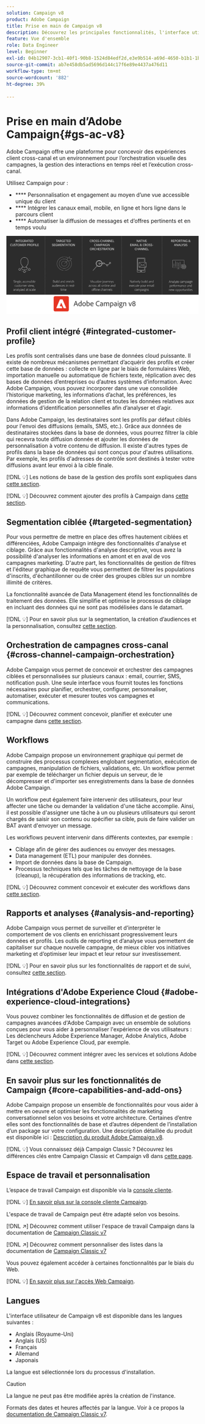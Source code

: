 ```yaml
---
solution: Campaign v8
product: Adobe Campaign
title: Prise en main de Campaign v8
description: Découvrez les principales fonctionnalités, l'interface utilisateur et les directives globales
feature: Vue d'ensemble
role: Data Engineer
level: Beginner
exl-id: 04b12907-3cb1-40f1-90b8-1524d84edf2d,e3e9b514-a69d-4650-b1b1-1b76b4f3d63f
source-git-commit: ab7e458db5ad5696d144c17f6e89e4437a476d11
workflow-type: tm+mt
source-wordcount: '882'
ht-degree: 39%

---
```


# Prise en main d’Adobe Campaign{#gs-ac-v8}

Adobe Campaign offre une plateforme pour concevoir des expériences client cross-canal et un environnement pour l’orchestration visuelle des campagnes, la gestion des interactions en temps réel et l’exécution cross-canal.

Utilisez Campaign pour :

* **** Personnalisation et engagement au moyen d’une vue accessible unique du client
* **** Intégrer les canaux email, mobile, en ligne et hors ligne dans le parcours client
* **** Automatiser la diffusion de messages et d’offres pertinents et en temps voulu

![](assets/ac-capabilities.png)

## Profil client intégré {#integrated-customer-profile}

Les profils sont centralisés dans une base de données cloud puissante. Il existe de nombreux mécanismes permettant d’acquérir des profils et créer cette base de données : collecte en ligne par le biais de formulaires Web, importation manuelle ou automatique de fichiers texte, réplication avec des bases de données d’entreprises ou d’autres systèmes d’information. Avec Adobe Campaign, vous pouvez incorporer dans une vue consolidée l’historique marketing, les informations d’achat, les préférences, les données de gestion de la relation client et toutes les données relatives aux informations d’identification personnelles afin d’analyser et d’agir.

Dans Adobe Campaign, les destinataires sont les profils par défaut ciblés pour l&#39;envoi des diffusions (emails, SMS, etc.). Grâce aux données de destinataires stockées dans la base de données, vous pourrez filtrer la cible qui recevra toute diffusion donnée et ajouter les données de personnalisation à votre contenu de diffusion. Il existe d&#39;autres types de profils dans la base de données qui sont conçus pour d&#39;autres utilisations. Par exemple, les profils d&#39;adresses de contrôle sont destinés à tester votre diffusions avant leur envoi à la cible finale.

[!DNL :bulb:] Les notions de base de la gestion des profils sont expliquées dans  [cette section](audiences.md).

[!DNL :bulb:] Découvrez comment ajouter des profils à Campaign dans  [cette section](import.md).

## Segmentation ciblée {#targeted-segmentation}

Pour vous permettre de mettre en place des offres hautement ciblées et différenciées, Adobe Campaign intègre des fonctionnalités d&#39;analyse et ciblage. Grâce aux fonctionnalités d&#39;analyse descriptive, vous avez la possibilité d&#39;analyser les informations en amont et en aval de vos campagnes marketing. D&#39;autre part, les fonctionnalités de gestion de filtres et l&#39;éditeur graphique de requête vous permettent de filtrer les populations d&#39;inscrits, d&#39;échantillonner ou de créer des groupes cibles sur un nombre illimité de critères.

La fonctionnalité avancée de Data Management étend les fonctionnalités de traitement des données. Elle simplifie et optimise le processus de ciblage en incluant des données qui ne sont pas modélisées dans le datamart.

[!DNL :bulb:] Pour en savoir plus sur la segmentation, la création d’audiences et la personnalisation, consultez  [cette section](audiences.md).

## Orchestration de campagnes cross-canal {#cross-channel-campaign-orchestration}

Adobe Campaign vous permet de concevoir et orchestrer des campagnes ciblées et personnalisées sur plusieurs canaux : email, courrier, SMS, notification push. Une seule interface vous fournit toutes les fonctions nécessaires pour planifier, orchestrer, configurer, personnaliser, automatiser, exécuter et mesurer toutes vos campagnes et communications.

[!DNL :bulb:] Découvrez comment concevoir, planifier et exécuter une campagne dans  [cette section](campaigns.md).

## Workflows

Adobe Campaign propose un environnement graphique qui permet de construire des processus complexes englobant segmentation, exécution de campagnes, manipulation de fichiers, validations, etc. Un workflow permet par exemple de télécharger un fichier depuis un serveur, de le décompresser et d&#39;importer ses enregistrements dans la base de données Adobe Campaign.

Un workflow peut également faire intervenir des utilisateurs, pour leur affecter une tâche ou demander la validation d&#39;une tâche accomplie. Ainsi, il est possible d&#39;assigner une tâche à un ou plusieurs utilisateurs qui seront chargés de saisir son contenu ou spécifier sa cible, puis de faire valider un BAT avant d&#39;envoyer un message.

Les workflows peuvent intervenir dans différents contextes, par exemple :

* Ciblage afin de gérer des audiences ou envoyer des messages.
* Data management (ETL) pour manipuler des données.
* Import de données dans la base de Campaign.
* Processus techniques tels que les tâches de nettoyage de la base (cleanup), la récupération des informations de tracking, etc.

[!DNL :bulb:] Découvrez comment concevoir et exécuter des workflows dans  [cette section](../config/workflows.md).

## Rapports et analyses {#analysis-and-reporting}

Adobe Campaign vous permet de surveiller et d’interpréter le comportement de vos clients en enrichissant progressivement leurs données et profils. Les outils de reporting et d’analyse vous permettent de capitaliser sur chaque nouvelle campagne, de mieux cibler vos initiatives marketing et d’optimiser leur impact et leur retour sur investissement.

[!DNL :bulb:] Pour en savoir plus sur les fonctionnalités de rapport et de suivi, consultez  [cette section](reporting.md).

## Intégrations d&#39;Adobe Experience Cloud {#adobe-experience-cloud-integrations}

Vous pouvez combiner les fonctionnalités de diffusion et de gestion de campagnes avancées d&#39;Adobe Campaign avec un ensemble de solutions conçues pour vous aider à personnaliser l&#39;expérience de vos utilisateurs : Les déclencheurs Adobe Experience Manager, Adobe Analytics, Adobe Target ou Adobe Experience Cloud, par exemple.

[!DNL :bulb:] Découvrez comment intégrer avec les services et solutions Adobe dans  [cette section](../connect/integration.md).

## En savoir plus sur les fonctionnalités de Campaign {#core-capabilities-and-add-ons}

Adobe Campaign propose un ensemble de fonctionnalités pour vous aider à mettre en oeuvre et optimiser les fonctionnalités de marketing conversationnel selon vos besoins et votre architecture. Certaines d’entre elles sont des fonctionnalités de base et d’autres dépendent de l’installation d’un package sur votre configuration. Une description détaillée du produit est disponible ici : [Description du produit Adobe Campaign v8](https://helpx.adobe.com/fr/legal/product-descriptions/adobe-campaign-classic---product-description.html).

[!DNL :bulb:] Vous connaissez déjà Campaign Classic ? Découvrez les différences clés entre Campaign Classic et Campaign v8 dans [cette page](capability-matrix.md).

## Espace de travail et personnalisation

L’espace de travail Campaign est disponible via la [console cliente](../dev/general-architecture.md).

[!DNL :bulb:] [En savoir plus sur la console cliente Campaign](../start/connect.md).

L&#39;espace de travail de Campaign peut être adapté selon vos besoins.

[!DNL :arrow_upper_right:]  Découvrez comment utiliser l&#39;espace de travail Campaign dans la documentation de  [Campaign Classic v7](https://experienceleague.adobe.com/docs/campaign-classic/using/getting-started/starting-with-adobe-campaign/campaign-workspace/adobe-campaign-workspace.html)

[!DNL :arrow_upper_right:]  Découvrez comment personnaliser des listes dans la documentation de  [Campaign Classic v7](https://experienceleague.adobe.com/docs/campaign-classic/using/getting-started/starting-with-adobe-campaign/campaign-workspace/adobe-campaign-ui-lists.html)

Vous pouvez également accéder à certaines fonctionnalités par le biais du Web.

[!DNL :bulb:] [En savoir plus sur l&#39;accès Web Campaign](../start/connect.md#web-access).


## Langues

L&#39;interface utilisateur de Campaign v8 est disponible dans les langues suivantes :

* Anglais (Royaume-Uni)
* Anglais (US)
* Français
* Allemand
* Japonais

La langue est sélectionnée lors du processus d&#39;installation.

>[!CAUTION]
>
>La langue ne peut pas être modifiée après la création de l&#39;instance.

Formats des dates et heures affectés par la langue. Voir à ce propos la [documentation de Campaign Classic v7](https://experienceleague.adobe.com/docs/campaign-classic/using/getting-started/starting-with-adobe-campaign/campaign-workspace/adobe-campaign-workspace.html?lang=en#date-and-time).


